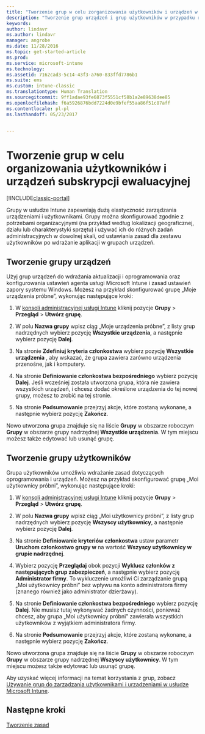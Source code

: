 ```yaml
---
title: "Tworzenie grup w celu zorganizowania użytkowników i urządzeń w bezpłatnej wersji próbnej | Microsoft Docs"
description: "Tworzenie grup urządzeń i grup użytkowników w przypadku rejestracji w celu korzystania z bezpłatnej 30-dniowej wersji ewaluacyjnej usługi Microsoft Intune."
keywords: 
author: lindavr
ms.author: lindavr
manager: angrobe
ms.date: 11/28/2016
ms.topic: get-started-article
ms.prod: 
ms.service: microsoft-intune
ms.technology: 
ms.assetid: 7162cad3-5c14-43f3-a760-833ffd7786b1
ms.suite: ems
ms.custom: intune-classic
ms.translationtype: Human Translation
ms.sourcegitcommit: 9ff1adae93fe6873f5551cf58b1a2e89638dee85
ms.openlocfilehash: f6a5926876bdd7224d0e9bfef55aa86f51c87aff
ms.contentlocale: pl-pl
ms.lasthandoff: 05/23/2017


---
```


# <a name="create-groups-to-organize-evaluation-subscription-users-and-devices"></a>Tworzenie grup w celu organizowania użytkowników i urządzeń subskrypcji ewaluacyjnej

[!INCLUDE[classic-portal](../includes/classic-portal.md)]

Grupy w usłudze Intune zapewniają dużą elastyczność zarządzania urządzeniami i użytkownikami. Grupy można skonfigurować zgodnie z potrzebami organizacyjnymi (na przykład według lokalizacji geograficznej, działu lub charakterystyki sprzętu) i używać ich do różnych zadań administracyjnych w dowolnej skali, od ustawiania zasad dla zestawu użytkowników po wdrażanie aplikacji w grupach urządzeń.

## <a name="create-a-device-group"></a>Tworzenie grupy urządzeń
Użyj grup urządzeń do wdrażania aktualizacji i oprogramowania oraz konfigurowania ustawień agenta usługi Microsoft Intune i zasad ustawień zapory systemu Windows. Możesz na przykład skonfigurować grupę „Moje urządzenia próbne”, wykonując następujące kroki:

1.  W [konsoli administracyjnej usługi Intune](https://manage.microsoft.com/) kliknij pozycje **Grupy** &gt; **Przegląd** &gt; **Utwórz grupę**.

2.  W polu **Nazwa grupy** wpisz ciąg „Moje urządzenia próbne”, z listy grup nadrzędnych wybierz pozycję **Wszystkie urządzenia**, a następnie wybierz pozycję **Dalej**.

3.  Na stronie **Zdefiniuj kryteria członkostwa** wybierz pozycję **Wszystkie urządzenia** , aby wskazać, że grupa zawiera zarówno urządzenia przenośne, jak i komputery.

4.  Na stronie **Definiowanie członkostwa bezpośredniego** wybierz pozycję **Dalej**. Jeśli wcześniej została utworzona grupa, która nie zawiera wszystkich urządzeń, i chcesz dodać określone urządzenia do tej nowej grupy, możesz to zrobić na tej stronie.

5.  Na stronie **Podsumowanie** przejrzyj akcje, które zostaną wykonane, a następnie wybierz pozycję **Zakończ**.

Nowo utworzona grupa znajduje się na liście **Grupy** w obszarze roboczym **Grupy** w obszarze grupy nadrzędnej **Wszystkie urządzenia**. W tym miejscu możesz także edytować lub usunąć grupę.

## <a name="create-a-user-group"></a>Tworzenie grupy użytkowników
Grupa użytkowników umożliwia wdrażanie zasad dotyczących oprogramowania i urządzeń. Możesz na przykład skonfigurować grupę „Moi użytkownicy próbni”, wykonując następujące kroki:

1.  W [konsoli administracyjnej usługi Intune](https://manage.microsoft.com/) kliknij pozycje **Grupy** &gt; **Przegląd** &gt; **Utwórz grupę**.

2.  W polu **Nazwa grupy** wpisz ciąg „Moi użytkownicy próbni”, z listy grup nadrzędnych wybierz pozycję **Wszyscy użytkownicy**, a następnie wybierz pozycję **Dalej**.

3.  Na stronie **Definiowanie kryteriów członkostwa** ustaw parametr **Uruchom członkostwo grupy w** na wartość **Wszyscy użytkownicy w grupie nadrzędnej**.

4.  Wybierz pozycję **Przeglądaj** obok pozycji **Wyklucz członków z następujących grup zabezpieczeń**, a następnie wybierz pozycję **Administrator firmy**. To wykluczenie umożliwi Ci zarządzanie grupą „Moi użytkownicy próbni” bez wpływu na konto administratora firmy (znanego również jako administrator dzierżawy).

5.  Na stronie **Definiowanie członkostwa bezpośredniego** wybierz pozycję **Dalej**. Nie musisz tutaj wykonywać żadnych czynności, ponieważ chcesz, aby grupa „Moi użytkownicy próbni” zawierała wszystkich użytkowników z wyjątkiem administratora firmy.

6.  Na stronie **Podsumowanie** przejrzyj akcje, które zostaną wykonane, a następnie wybierz pozycję **Zakończ**.

Nowo utworzona grupa znajduje się na liście **Grupy** w obszarze roboczym **Grupy** w obszarze grupy nadrzędnej **Wszyscy użytkownicy**. W tym miejscu możesz także edytować lub usunąć grupę.

Aby uzyskać więcej informacji na temat korzystania z grup, zobacz [Używanie grup do zarządzania użytkownikami i urządzeniami w usłudze Microsoft Intune](/intune-classic/Deploy-Use/use-groups-to-manage-users-and-devices-with-microsoft-intune).

## <a name="next-steps"></a>Następne kroki
[Tworzenie zasad](get-started-with-a-30-day-trial-of-microsoft-intune-step-4.md)  

